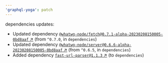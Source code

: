 ```yaml
---
'graphql-yoga': patch
---
```

dependencies updates:
  - Updated dependency [`@whatwg-node/fetch@0.7.1-alpha-20230208150005-0bd8aaf` ↗︎](https://www.npmjs.com/package/@whatwg-node/fetch/v/0.7.1) (from `^0.7.0`, in `dependencies`)
  - Updated dependency [`@whatwg-node/server@0.6.6-alpha-20230208150005-0bd8aaf` ↗︎](https://www.npmjs.com/package/@whatwg-node/server/v/0.6.6) (from `^0.6.5`, in `dependencies`)
  - Added dependency [`fast-url-parser@1.1.3` ↗︎](https://www.npmjs.com/package/fast-url-parser/v/1.1.3) (to `dependencies`)
